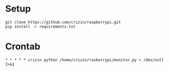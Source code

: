 # Setup

```shell
git clone https://github.com/crizin/raspberrypi.git
pip install -r requirements.txt
```

# Crontab
```
* * * * * crizin python /home/crizin/rasberrypi/monitor.py > /dev/null 2>&1
```
